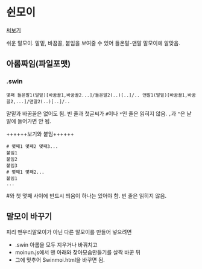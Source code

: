 # 쉰모이
[써보기](https://phost.gitlab.io/wt/sm)

쉬운 말모이. 말밑, 바꿈꼴, 붙임을 보여줄 수 있어 들온말-맨말 말모이에 알맞음.

## 아롬짜임(파일포맷)
### .swin
```
몇째 들온말1(말밑)[바꿈꼴1,바꿈꼴2...]/들온말2(..)[..]/.. 맨말1(말밑)[바꿈꼴1,바꿈꼴2,...]/맨말2(..)[..]/..
```

말밑과 바꿈꼴은 없어도 됨.
빈 줄과 첫글씨가 `#`이나 `*`인 줄은 읽히지 않음.
`,`과 `"`은 낱말에 들어가면 안 됨.

++++++보기와 붙임++++++

```
# 몇째1 몇째2 몇째3...
붙임1
붙임2
붙임3
# 몇째1 몇째2...
붙임1
...
```

\#와 첫 몇째 사이에 반드시 띄움이 하나는 있어야 함.
빈 줄은 읽히지 않음.

## 말모이 바꾸기
피리 맨우리말모이가 아닌 다른 말모이를 만들어 넣으려면

- .swin 아롬을 모두 지우거나 바꿔치고
- moinun.js에서 맨 아래와 찾아모습만들기를 살짝 바꾼 뒤
- 그에 맞추어 Swinmoi.html을 바꾸면 됨.
